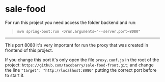 # sale-food

For run this project you need access the folder backend and run:

> `mvn spring-boot:run -Drun.arguments="--server.port=8080"`
----
This port 8080 it's very important for run the proxy that was created in frontend of this project.

If you change this port it's only open the file `proxy.conf.js` in the root of the project: `https://github.com/tacobarry/sale-food-front.git`; and change the line `"target": "http://localhost:8080"` putting the correct port before to start it.